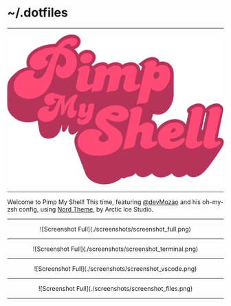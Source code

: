 # ~/.dotfiles

---

![Pimp My Shell Logo](./screenshots/logo_pimp-my-shell.svg)

---

Welcome to Pimp My Shell! This time, featuring [@devMozao](https://twitter.com/devMozao) and his oh-my-zsh config, using [Nord Theme](https://www.nordtheme.com), by Arctic Ice Studio.

---

<center>![Screenshot Full](./screenshots/screenshot_full.png)</center>

---

<center>![Screenshot Full](./screenshots/screenshot_terminal.png)</center>

---

<center>![Screenshot Full](./screenshots/screenshot_vscode.png)</center>

---

<center>![Screenshot Full](./screenshots/screenshot_files.png)</center>

---
